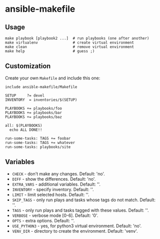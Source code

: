 # ansible-makefile

## Usage
```
make playbook [playbook2 ...]  # run playbooks (one after another)
make virtualenv                # create virtual environment
make clean                     # remove virtual environment
make help                      # guess ;)
```

## Customization
Create your own `Makefile` and include this one:
```
include ansible-makefile/Makefile

SETUP     ?= devel
INVENTORY  = inventories/$(SETUP)

PLAYBOOKS += playbooks/foo
PLAYBOOKS += playbooks/bar
PLAYBOOKS += playbooks/baz

all: $(PLAYBOOKS)
  echo ALL DONE!!

run-some-tasks: TAGS += foobar
run-some-tasks: TAGS += whatever
run-some-tasks: playbooks/site
```

## Variables
* `CHECK`       - don't make any changes. Default: 'no'.
* `DIFF`        - show the differences. Default: 'no'.
* `EXTRA_VARS`  - additional variables. Default: ''.
* `INVENTORY`   - specify inventory. Default: ''.
* `LIMIT`       - limit selected hosts. Default: ''.
* `SKIP_TAGS`   - only run plays and tasks whose tags do not match. Default: ''.
* `TAGS`        - only run plays and tasks tagged with these values. Default: ''.
* `VERBOSE`     - verbose mode [0-6]. Default: '0'.
* `OPTS`        - extra options. Default: ''.
* `USE_PYTHON3` - yes, for python3 virtual environment. Default: 'no'.
* `VENV_DIR`    - directory to create the environment. Default: 'venv'.
